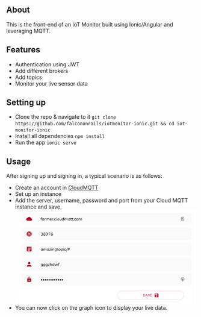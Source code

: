 ## About
This is the front-end of an IoT Monitor built using Ionic/Angular and leveraging MQTT.

## Features
- Authentication using JWT
- Add different brokers
- Add topics
- Monitor your live sensor data

## Setting up
- Clone the repo & navigate to it `git clone https://github.com/falcononrails/iotmonitor-ionic.git && cd iot-monitor-ionic` 
- Install all dependencies `npm install`
- Run the app `ionic serve`

## Usage
After signing up and signing in, a typical scenario is as follows: 
- Create an account in [CloudMQTT](https://www.cloudmqtt.com)
- Set up an instance
- Add the server, username, password and port from your Cloud MQTT instance and save.  
![Adding a broker](./add_broker.png)
- You can now click on the graph icon to display your live data.





